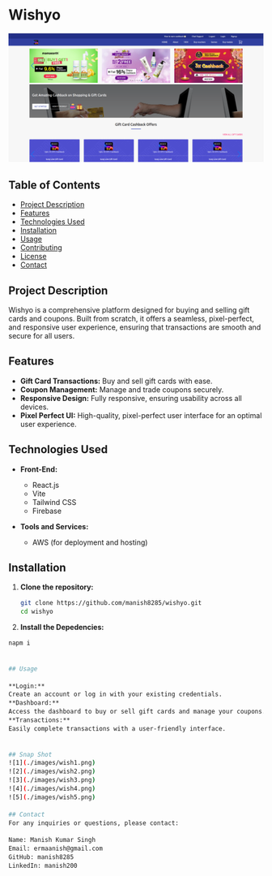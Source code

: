 # Wishyo

![Wishyo](./images/wishyo1.png)

## Table of Contents

- [Project Description](#project-description)
- [Features](#features)
- [Technologies Used](#technologies-used)
- [Installation](#installation)
- [Usage](#usage)
- [Contributing](#contributing)
- [License](#license)
- [Contact](#contact)

## Project Description

Wishyo is a comprehensive platform designed for buying and selling gift cards and coupons. Built from scratch, it offers a seamless, pixel-perfect, and responsive user experience, ensuring that transactions are smooth and secure for all users.

## Features

- **Gift Card Transactions:** Buy and sell gift cards with ease.
- **Coupon Management:** Manage and trade coupons securely.
- **Responsive Design:** Fully responsive, ensuring usability across all devices.
- **Pixel Perfect UI:** High-quality, pixel-perfect user interface for an optimal user experience.

## Technologies Used

- **Front-End:**
  - React.js
  - Vite
  - Tailwind CSS
  - Firebase

- **Tools and Services:**
  - AWS (for deployment and hosting)

## Installation

1. **Clone the repository:**

   ```bash
   git clone https://github.com/manish8285/wishyo.git
   cd wishyo 

1. **Install the Depedencies:**
 ```bash
 napm i 


## Usage

**Login:**  
Create an account or log in with your existing credentials. 
**Dashboard:**
 Access the dashboard to buy or sell gift cards and manage your coupons. 
**Transactions:**
Easily complete transactions with a user-friendly interface. 


## Snap Shot  
![1](./images/wish1.png)
![2](./images/wish2.png)
![3](./images/wish3.png)
![4](./images/wish4.png)
![5](./images/wish5.png)

## Contact
For any inquiries or questions, please contact: 

Name: Manish Kumar Singh 
Email: ermaanish@gmail.com 
GitHub: manish8285 
LinkedIn: manish200 
